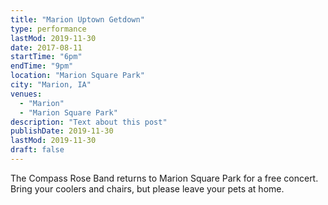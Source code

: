 ```yaml
---
title: "Marion Uptown Getdown"
type: performance
lastMod: 2019-11-30
date: 2017-08-11
startTime: "6pm"
endTime: "9pm"
location: "Marion Square Park"
city: "Marion, IA"
venues:
  - "Marion"
  - "Marion Square Park"
description: "Text about this post"
publishDate: 2019-11-30
lastMod: 2019-11-30
draft: false
---
```


The Compass Rose Band returns to Marion Square Park for a free concert. Bring your coolers and chairs, but please leave your pets at home.
